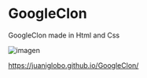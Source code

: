 # GoogleClon
GoogleClon made in Html and Css

![imagen](https://user-images.githubusercontent.com/105248330/174481173-02c4f928-4314-4f84-a2ed-1233ed3dbd6e.png)

https://juaniglobo.github.io/GoogleClon/
